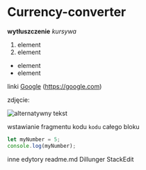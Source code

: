 # Currency-converter

**wytłuszczenie**
*kursywa*

1. element
1. element

- element
- element

linki 
[Google](https://google.com)
(https://google.com)

zdjęcie:

![alternatywny tekst](https://adres)

wstawianie fragmentu kodu 
`kodu`
całego bloku
```javascript
let myNumber = 5;
console.log(myNumber);
```

inne edytory readme.md
Dillunger
StackEdit

